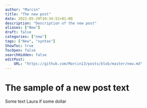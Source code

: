 ```yaml
---
author: "Marcin"
title: "The new post"
date: 2022-05-29T10:34:52+01:00 
description: "Description of the new post"
aliases: ["New"]
draft: false 
categories: ["new"]
tags: ["New", "syntax"]
ShowToc: true 
TocOpen: false 
searchHidden: false
editPost:
    URL: "https://github.com/Marcin13/posts/blob/master/new.md"
---
```

# The sample of a new post text
Some text Laura if some dollar
